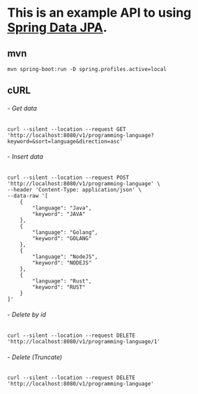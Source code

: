 # This is an example API to using [Spring Data JPA](https://pages.github.com/).

## mvn
```shell
mvn spring-boot:run -D spring.profiles.active=local
```

## cURL

###### - Get data
```shell
curl --silent --location --request GET 'http://localhost:8080/v1/programming-language?keyword=&sort=language&direction=asc'
```
###### - Insert data
```shell
curl --silent --location --request POST 'http://localhost:8080/v1/programming-language' \
--header 'Content-Type: application/json' \
--data-raw '[
    {
        "language": "Java",
        "keyword": "JAVA"
    },
    {
        "language": "Golang",
        "keyword": "GOLANG"
    },
    {
        "language": "NodeJS",
        "keyword": "NODEJS"
    },
    {
        "language": "Rust",
        "keyword": "RUST"
    }
]'
```
###### - Delete by id
```shell
curl --silent --location --request DELETE 'http://localhost:8080/v1/programming-language/1'
```
###### - Delete (Truncate)
```shell
curl --silent --location --request DELETE 'http://localhost:8080/v1/programming-language'
```